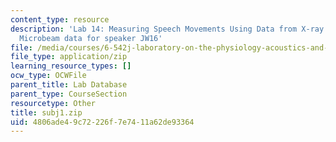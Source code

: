 ```yaml
---
content_type: resource
description: 'Lab 14: Measuring Speech Movements Using Data from X-ray Microbeam System:
  Microbeam data for speaker JW16'
file: /media/courses/6-542j-laboratory-on-the-physiology-acoustics-and-perception-of-speech-fall-2005/4806ade49c72226f7e7411a62de93364_subj1.zip
file_type: application/zip
learning_resource_types: []
ocw_type: OCWFile
parent_title: Lab Database
parent_type: CourseSection
resourcetype: Other
title: subj1.zip
uid: 4806ade4-9c72-226f-7e74-11a62de93364
---
```

